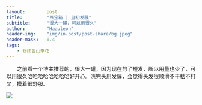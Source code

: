 ```yaml
---
layout:        post
title:         "百宝箱 | 且初发膜"
subtitle:      "很大一罐，可以用很久"
author:        "Haauleon"
header-img:    "img/in-post/post-share/bg.jpeg"
header-mask:   0.4
tags:
    - 粉红色山茶花
---
```


&emsp;&emsp;之前看一个博主推荐的，很大一罐，因为现在剪了短发，所以用量也少了，可以用很久哈哈哈哈哈哈哈哈好开心。洗完头用发膜，会觉得头发很顺滑不干枯不打叉，摸着很舒服。            

![](https://img.alicdn.com/imgextra/i2/523270031/O1CN01SaLbd71C6F3tWbys3_!!0-saturn_solar.jpg)